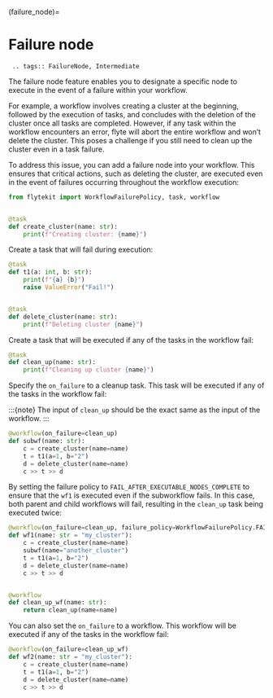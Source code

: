 (failure_node)=
# Failure node

```{eval-rst}
 .. tags:: FailureNode, Intermediate
```

The failure node feature enables you to designate a specific node to execute in the event of a failure within your workflow.

For example, a workflow involves creating a cluster at the beginning, followed by the execution of tasks, and concludes with the deletion of the cluster once all tasks are completed. However, if any task within the workflow encounters an error, flyte will abort the entire workflow and won’t delete the cluster. This poses a challenge if you still need to clean up the cluster even in a task failure.

To address this issue, you can add a failure node into your workflow. This ensures that critical actions, such as deleting the cluster, are executed even in the event of failures occurring throughout the workflow execution:

```python
from flytekit import WorkflowFailurePolicy, task, workflow


@task
def create_cluster(name: str):
    print(f"Creating cluster: {name}")

```

Create a task that will fail during execution:

```python
@task
def t1(a: int, b: str):
    print(f"{a} {b}")
    raise ValueError("Fail!")


@task
def delete_cluster(name: str):
    print(f"Deleting cluster {name}")
```

Create a task that will be executed if any of the tasks in the workflow fail:

```python
@task
def clean_up(name: str):
    print(f"Cleaning up cluster {name}")

```

Specify the `on_failure` to a cleanup task. This task will be executed if any of the tasks in the workflow fail:


:::{note}
The input of `clean_up` should be the exact same as the input of the workflow.
:::

```python
@workflow(on_failure=clean_up)
def subwf(name: str):
    c = create_cluster(name=name)
    t = t1(a=1, b="2")
    d = delete_cluster(name=name)
    c >> t >> d
```

By setting the failure policy to `FAIL_AFTER_EXECUTABLE_NODES_COMPLETE` to ensure that the `wf1` is executed even if the subworkflow fails. In this case, both parent and child workflows will fail, resulting in the `clean_up` task being executed twice:

```python
@workflow(on_failure=clean_up, failure_policy=WorkflowFailurePolicy.FAIL_AFTER_EXECUTABLE_NODES_COMPLETE)
def wf1(name: str = "my_cluster"):
    c = create_cluster(name=name)
    subwf(name="another_cluster")
    t = t1(a=1, b="2")
    d = delete_cluster(name=name)
    c >> t >> d


@workflow
def clean_up_wf(name: str):
    return clean_up(name=name)
```

You can also set the `on_failure` to a workflow. This workflow will be executed if any of the tasks in the workflow fail:

```python
@workflow(on_failure=clean_up_wf)
def wf2(name: str = "my_cluster"):
    c = create_cluster(name=name)
    t = t1(a=1, b="2")
    d = delete_cluster(name=name)
    c >> t >> d
```
